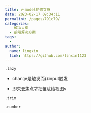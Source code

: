 ```yaml
---
title: v-model的修饰符
date: 2023-02-17 09:34:11
permalink: /pages/791c79/
categories:
  - 解决方案
  - 前端解决方案
tags:
  - 
author: 
  name: lingxin
  link: https://github.com/linxin1123
---
```

``.lazy``

- change是触发而非input触发

- 即失去焦点才把值赋给视图v



``.trim``

``.number``